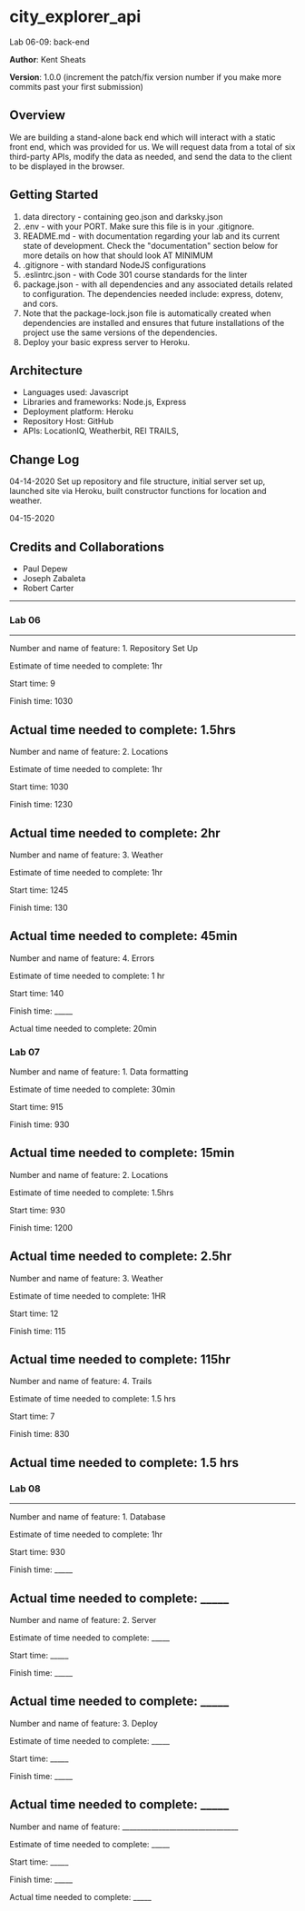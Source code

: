 # city_explorer_api
Lab 06-09: back-end

**Author**: Kent Sheats

**Version**: 1.0.0 (increment the patch/fix version number if you make more commits past your first submission)

## Overview
<!-- Provide a high level overview of what this application is and why you are building it, beyond the fact that it's an assignment for this class. (i.e. What's your problem domain?) -->
We are building a stand-alone back end which will interact with a static front end, which was provided for us. We will request data from a total of six third-party APIs, modify the data as needed, and send the data to the client to be displayed in the browser.

## Getting Started
<!-- What are the steps that a user must take in order to build this app on their own machine and get it running? -->

1. data directory - containing geo.json and darksky.json
2. .env - with your PORT. Make sure this file is in your .gitignore.
3. README.md - with documentation regarding your lab and its current state of development. Check the "documentation"  section below for more details on how that should look AT MINIMUM
4. .gitignore - with standard NodeJS configurations
5. .eslintrc.json - with Code 301 course standards for the linter
6. package.json - with all dependencies and any associated details related to configuration. The dependencies needed include: express, dotenv, and cors.
7. Note that the package-lock.json file is automatically created when dependencies are installed and ensures that future installations of the project use the same versions of the dependencies.
8. Deploy your basic express server to Heroku.

## Architecture
<!-- Provide a detailed description of the application design. What technologies (languages, libraries, etc) you're using, and any other relevant design information. -->
- Languages used: Javascript
- Libraries and frameworks: Node.js, Express
- Deployment platform: Heroku
- Repository Host: GitHub
- APIs: LocationIQ, Weatherbit, REI TRAILS, 

## Change Log
<!-- Use this area to document the iterative changes made to your application as each feature is successfully implemented. Use time stamps. Here's an examples:

01-01-2001 4:59pm - Application now has a fully-functional express server, with a GET route for the location resource.
-->
04-14-2020 Set up repository and file structure, initial server set up, launched site via Heroku, built constructor functions for location and weather.

04-15-2020 

## Credits and Collaborations
- Paul Depew
- Joseph Zabaleta
- Robert Carter 
------------------------------------------------------------------
### Lab 06
--------------------------------------------------------------------

Number and name of feature: 1. Repository Set Up

Estimate of time needed to complete: 1hr

Start time: 9

Finish time: 1030

Actual time needed to complete: 1.5hrs
-----------------------------------------------------------------

Number and name of feature: 2. Locations

Estimate of time needed to complete: 1hr

Start time: 1030

Finish time: 1230

Actual time needed to complete: 2hr
----------------------------------------------------------------

Number and name of feature: 3. Weather

Estimate of time needed to complete: 1hr

Start time: 1245

Finish time: 130

Actual time needed to complete: 45min
-------------------------------------------------------
Number and name of feature: 4. Errors

Estimate of time needed to complete: 1 hr

Start time: 140

Finish time: _____

Actual time needed to complete: 20min
### Lab 07
Number and name of feature: 1. Data formatting

Estimate of time needed to complete: 30min

Start time: 915

Finish time: 930

Actual time needed to complete: 15min
----------------------------------------------------
Number and name of feature: 2. Locations

Estimate of time needed to complete: 1.5hrs

Start time: 930

Finish time: 1200

Actual time needed to complete: 2.5hr
---------------------------------------------------------------
Number and name of feature: 3. Weather

Estimate of time needed to complete: 1HR

Start time: 12

Finish time: 115

Actual time needed to complete: 115hr
----------------------------------------------------------
Number and name of feature: 4. Trails

Estimate of time needed to complete: 1.5 hrs

Start time: 7   

Finish time: 830

Actual time needed to complete: 1.5 hrs
------------------------------------------------------------
### Lab 08
-------------------------------------------------------------
Number and name of feature: 1. Database

Estimate of time needed to complete: 1hr

Start time: 930

Finish time: _____

Actual time needed to complete: _____
-----------------------------------------------------------
Number and name of feature: 2. Server

Estimate of time needed to complete: _____

Start time: _____

Finish time: _____

Actual time needed to complete: _____
------------------------------------------------------------
Number and name of feature: 3. Deploy

Estimate of time needed to complete: _____

Start time: _____

Finish time: _____

Actual time needed to complete: _____
------------------------------------------------------------
Number and name of feature: ________________________________

Estimate of time needed to complete: _____

Start time: _____

Finish time: _____

Actual time needed to complete: _____